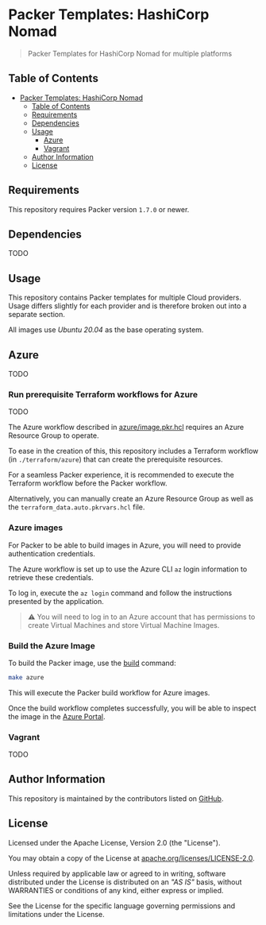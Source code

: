 # Packer Templates: HashiCorp Nomad

> Packer Templates for HashiCorp Nomad for multiple platforms

## Table of Contents

- [Packer Templates: HashiCorp Nomad](#packer-templates-hashicorp-nomad)
  - [Table of Contents](#table-of-contents)
  - [Requirements](#requirements)
  - [Dependencies](#dependencies)
  - [Usage](#usage)
    - [Azure](#azure)
    - [Vagrant](#vagrant)
  - [Author Information](#author-information)
  - [License](#license)

## Requirements

This repository requires Packer version `1.7.0` or newer.

## Dependencies

TODO

## Usage

This repository contains Packer templates for multiple Cloud providers. Usage differs slightly for each provider and is therefore broken out into a separate section.

All images use _Ubuntu 20.04_ as the base operating system.

## Azure

TODO

### Run prerequisite Terraform workflows for Azure

TODO

The Azure workflow described in [azure/image.pkr.hcl](packer/azure/image.pkr.hcl) requires an Azure Resource Group to operate.

To ease in the creation of this, this repository includes a Terraform workflow (in `./terraform/azure`) that can create the prerequisite resources.

For a seamless Packer experience, it is recommended to execute the Terraform workflow before the Packer workflow.

Alternatively, you can manually create an Azure Resource Group as well as the `terraform_data.auto.pkrvars.hcl` file.

### Azure images

For Packer to be able to build images in Azure, you will need to provide authentication credentials.

The Azure workflow is set up to use the Azure CLI `az` login information to retrieve these credentials.

To log in, execute the `az login` command and follow the instructions presented by the application.

> ⚠️ You will need to log in to an Azure account that has permissions to create Virtual Machines and store Virtual Machine Images.

### Build the Azure Image

To build the Packer image, use the [build](https://www.packer.io/docs/commands/build) command:

```sh
make azure
```

This will execute the Packer build workflow for Azure images.

Once the build workflow completes successfully, you will be able to inspect the image in the [Azure Portal](https://portal.azure.com/#blade/HubsExtension/BrowseResource/resourceType/Microsoft.Compute%2Fimages).

### Vagrant

TODO

## Author Information

This repository is maintained by the contributors listed on [GitHub](https://github.com/operatehappy/packer-nomad/graphs/contributors).

## License

Licensed under the Apache License, Version 2.0 (the "License").

You may obtain a copy of the License at [apache.org/licenses/LICENSE-2.0](http://www.apache.org/licenses/LICENSE-2.0).

Unless required by applicable law or agreed to in writing, software distributed under the License is distributed on an _"AS IS"_ basis, without WARRANTIES or conditions of any kind, either express or implied.

See the License for the specific language governing permissions and limitations under the License.
